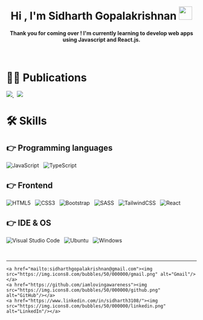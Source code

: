 <h1 align="center">Hi , I'm Sidharth Gopalakrishnan <img src="https://media.giphy.com/media/hvRJCLFzcasrR4ia7z/giphy.gif" width="35"></h1>
<h4 align="center">
	Thank you for coming over ! I'm currently learning to develop web apps using Javascript and React.js.
</h4>
<br>

# ✍🏻 Publications

<a href="https://sid3108.hashnode.dev" target="_blank">
  <img  src="https://img.shields.io/badge/Hashnode-2962FF?style=for-the-badge&logo=hashnode&logoColor=white" />
</a>
&nbsp;
<a href="https://medium.com/@sidharthgopalakrishnan" target="_blank">
  <img  src="https://img.shields.io/badge/Medium-12100E?style=for-the-badge&logo=medium&logoColor=white" />
</a>


# 🛠️ Skills

## 👉 Programming languages

![JavaScript](https://img.shields.io/badge/javascript-%23323330.svg?style=for-the-badge&logo=javascript&logoColor=%23F7DF1E) &nbsp; ![TypeScript](https://img.shields.io/badge/typescript-%23007ACC.svg?style=for-the-badge&logo=typescript&logoColor=white)

## 👉 Frontend

![HTML5](https://img.shields.io/badge/html5-%23E34F26.svg?style=for-the-badge&logo=html5&logoColor=white) &nbsp; ![CSS3](https://img.shields.io/badge/css3-%231572B6.svg?style=for-the-badge&logo=css3&logoColor=white) &nbsp; ![Bootstrap](https://img.shields.io/badge/bootstrap-%23563D7C.svg?style=for-the-badge&logo=bootstrap&logoColor=white) &nbsp; ![SASS](https://img.shields.io/badge/SASS-hotpink.svg?style=for-the-badge&logo=SASS&logoColor=white) &nbsp; ![TailwindCSS](https://img.shields.io/badge/tailwindcss-%2338B2AC.svg?style=for-the-badge&logo=tailwind-css&logoColor=white) &nbsp; ![React](https://img.shields.io/badge/react-%2320232a.svg?style=for-the-badge&logo=react&logoColor=%2361DAFB) &nbsp;


## 👉 IDE & OS

![Visual Studio Code](https://img.shields.io/badge/Visual%20Studio%20Code-0078d7.svg?style=for-the-badge&logo=visual-studio-code&logoColor=white) &nbsp; ![Ubuntu](https://img.shields.io/badge/Ubuntu-E95420?style=for-the-badge&logo=ubuntu&logoColor=white) &nbsp; ![Windows](https://img.shields.io/badge/Windows-0078D6?style=for-the-badge&logo=windows&logoColor=white)

<br />
<hr/>

<p align="center">
 
	<a href="mailto:sidharthgopalakrishnan@gmail.com"><img src="https://img.icons8.com/bubbles/50/000000/gmail.png" alt="Gmail"/></a>
	<a href="https://github.com/iamlovingawareness"><img src="https://img.icons8.com/bubbles/50/000000/github.png" alt="GitHub"/></a>
	<a href="https://www.linkedin.com/in/sidharth3108/"><img src="https://img.icons8.com/bubbles/50/000000/linkedin.png" alt="LinkedIn"/></a>
	
</p>

